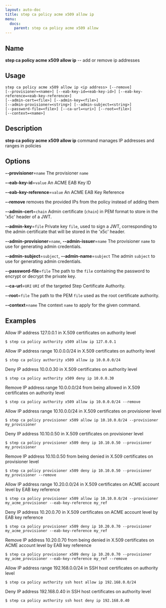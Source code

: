 ```yaml
---
layout: auto-doc
title: step ca policy acme x509 allow ip
menu:
  docs:
    parent: step ca policy acme x509 allow
---
```


## Name
**step ca policy acme x509 allow ip** -- add or remove ip addresses

## Usage

```raw
step ca policy acme x509 allow ip <ip address> [--remove]
[--provisioner=<name>] [--eab-key-id=<eab-key-id>] [--eab-key-reference=<eab-key-reference>]
[--admin-cert=<file>] [--admin-key=<file>]
[--admin-provisioner=<string>] [--admin-subject=<string>]
[--password-file=<file>] [--ca-url=<uri>] [--root=<file>]
[--context=<name>]
```

## Description

**step ca policy acme x509 allow ip** command manages IP addresses and ranges in policies

## Options


**--provisioner**=`name`
The provisioner `name`

**--eab-key-id**=`value`
An ACME EAB Key ID

**--eab-key-reference**=`value`
An ACME EAB Key Reference

**--remove**
removes the provided IPs from the policy instead of adding them

**--admin-cert**=`chain`
Admin certificate (`chain`) in PEM format to store in the 'x5c' header of a JWT.

**--admin-key**=`file`
Private key `file`, used to sign a JWT, corresponding to the admin certificate that will
be stored in the 'x5c' header.

**--admin-provisioner**=`name`, **--admin-issuer**=`name`
The provisioner `name` to use for generating admin credentials.

**--admin-subject**=`subject`, **--admin-name**=`subject`
The admin `subject` to use for generating admin credentials.

**--password-file**=`file`
The path to the `file` containing the password to encrypt or decrypt the private key.

**--ca-url**=`URI`
`URI` of the targeted Step Certificate Authority.

**--root**=`file`
The path to the PEM `file` used as the root certificate authority.

**--context**=`name`
The context `name` to apply for the given command.

## Examples  

Allow IP address 127.0.0.1 in X.509 certificates on authority level
```shell
$ step ca policy authority x509 allow ip 127.0.0.1
```    

Allow IP address range 10.0.0.0/24 in X.509 certificates on authority level
```shell
$ step ca policy authority x509 allow ip 10.0.0.0/24
```    

Deny IP address 10.0.0.30 in X.509 certificates on authority level
```shell
$ step ca policy authority x509 deny ip 10.0.0.30
```    

Remove IP address range 10.0.0.0/24 from being allowed in X.509 certificates on authority level
```shell
$ step ca policy authority x509 allow ip 10.0.0.0/24 --remove
```    

Allow IP address range 10.10.0.0/24 in X.509 certificates on provisioner level
```shell
$ step ca policy provisioner x509 allow ip 10.10.0.0/24 --provisioner my_provisioner
```    

Deny IP address 10.10.0.50 in X.509 certificates on provisioner level
```shell
$ step ca policy provisioner x509 deny ip 10.10.0.50 --provisioner my_provisioner
```    

Remove IP address 10.10.0.50 from being denied in X.509 certificates on provisioner level
```shell
$ step ca policy provisioner x509 deny ip 10.10.0.50 --provisioner my_provisioner --remove
```    

Allow IP address range 10.20.0.0/24 in X.509 certificates on ACME account level by EAB key reference
```shell
$ step ca policy provisioner x509 allow ip 10.10.0.0/24 --provisioner my_acme_provisioner --eab-key-reference my_ref
```    

Deny IP address 10.20.0.70 in X.509 certificates on ACME account level by EAB key reference
```shell
$ step ca policy provisioner x509 deny ip 10.20.0.70 --provisioner my_acme_provisioner --eab-key-reference my_ref
```    

Remove IP address 10.20.0.70 from being denied in X.509 certificates on ACME account level by EAB key reference
```shell
$ step ca policy provisioner x509 deny ip 10.20.0.70 --provisioner my_acme_provisioner --eab-key-reference my_ref --remove
```    

Allow IP address range 192.168.0.0/24 in SSH host certificates on authority level
```shell
$ step ca policy authority ssh host allow ip 192.168.0.0/24
```    

Deny IP address 192.168.0.40 in SSH host certificates on authority level
```shell
$ step ca policy authority ssh host deny ip 192.168.0.40
```    



